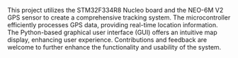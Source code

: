 This project utilizes the STM32F334R8 Nucleo board and the NEO-6M V2 GPS sensor to create a comprehensive tracking system.
The microcontroller efficiently processes GPS data, providing real-time location information. 
The Python-based graphical user interface (GUI) offers an intuitive map display, enhancing user experience. 
Contributions and feedback are welcome to further enhance the functionality and usability of the system.
